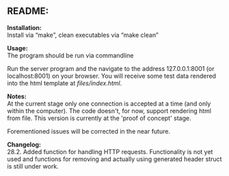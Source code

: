 ## README:

__Installation:__<br>
Install via “make”, clean executables via “make clean”

__Usage:__<br>
The program should be run via commandline

Run the server program and the navigate to the address 127.0.0.1:8001
(or localhost:8001) on your browser. You will receive some test data
rendered into the html template at _files/index.html_.

__Notes:__<br>
At the current stage only one connection is accepted at a time (and only
within the computer). The code doesn't, for now, support rendering html from file.
This version is currently at the 'proof of concept' stage.

Forementioned issues will be corrected in the near future.

__Changelog:__<br>
28.2. Added function for handling HTTP requests. Functionality is not yet used and functions for removing and actually using generated header struct is still under work.
